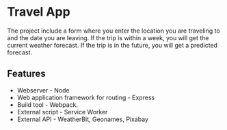 # Travel App
The project include a form where you enter the location you are traveling to and the date you are leaving. If the trip is within a week, you will get the current weather forecast. If the trip is in the future, you will get a predicted forecast.

## Features
- Webserver - Node
- Web application framework for routing - Express
- Build tool - Webpack.
- External script - Service Worker
- External API - WeatherBit, Geonames, Pixabay
